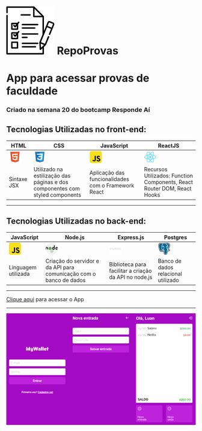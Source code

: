 # ![icon](./public/images/icon.png) RepoProvas
# App para acessar provas de faculdade
### Criado na semana 20 do bootcamp Responde Aí
## Tecnologias Utilizadas no front-end:
|HTML|CSS|JavaScript|ReactJS|
|-|-|-|-|
|![icon](./public/images/html.png)|![icon](./public/images/css.png)|![icon](./public/images/javascript.png)|![icon](./public/images/react.png)|
|Sintaxe JSX|Utilizado na estilização das páginas e dos componentes com styled components|Aplicação das funcionalidades com o Framework React|Recursos Utilizados: Function Components, React Router DOM, React Hooks|
___
## Tecnologias Utilizadas no back-end:
|JavaScript|Node.js|Express.js|Postgres|
|-|-|-|-|
|![icon](./public/images/javascript.png)|![icon](./public/images/nodejs.png)|![icon](./public/images/express.png)|![icon](./public/images/database.png)|
|Linguagem utilizada|Criação do servidor e da API para comunicação com o banco de dados|Biblioteca para facilitar a criação da API no node.js|Banco de dados relacional utilizado|
___
[Clique aqui](#) para acessar o App
___
![print](./public/images/print.png)
